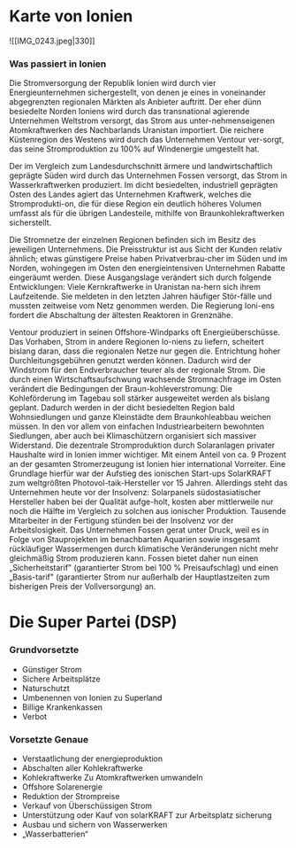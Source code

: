 # Karte von Ionien
![[IMG_0243.jpeg|330]]
### Was passiert in Ionien
Die Stromversorgung der Republik Ionien wird durch vier Energieunternehmen sichergestellt, von denen je eines in voneinander abgegrenzten regionalen Märkten als Anbieter auftritt. Der eher dünn besiedelte Norden Ioniens wird durch das transnational agierende Unternehmen Weltstrom versorgt, das Strom aus unter-nehmenseigenen Atomkraftwerken des Nachbarlands Uranistan importiert. Die reichere Küstenregion des Westens wird durch das Unternehmen Ventour ver-sorgt, das seine Stromproduktion zu 100% auf Windenergie umgestellt hat.

Der im Vergleich zum Landesdurchschnitt ärmere und landwirtschaftlich geprägte Süden wird durch das Unternehmen Fossen versorgt, das Strom in Wasserkraftwerken produziert. Im dicht besiedelten, industriell geprägten Osten des Landes agiert das Unternehmen Kraftwerk, welches die Stromprodukti-on, die für diese Region ein deutlich höheres Volumen umfasst als für die übrigen Landesteile, mithilfe von Braunkohlekraftwerken sicherstellt.

Die Stromnetze der einzelnen Regionen befinden sich im Besitz des jeweiligen Unternehmens. Die Preisstruktur ist aus Sicht der Kunden relativ ähnlich; etwas günstigere Preise haben Privatverbrau-cher im Süden und im Norden, wohingegen im Osten den energieintensiven Unternehmen Rabatte eingeräumt werden.
Diese Ausgangslage verändert sich durch folgende Entwicklungen:
Viele Kernkraftwerke in Uranistan na-hern sich ihrem Laufzeitende. Sie meldeten in den letzten Jahren häufiger Stör-fälle und mussten zeitweise vom Netz genommen werden. Die Regierung Ioni-ens fordert die Abschaltung der ältesten Reaktoren in Grenznähe.

Ventour produziert in seinen Offshore-Windparks oft Energieüberschüsse. Das Vorhaben, Strom in andere Regionen lo-niens zu liefern, scheitert bislang daran, dass die regionalen Netze nur gegen die. Entrichtung hoher Durchleitungsgebühren genutzt werden können. Dadurch wird der Windstrom für den Endverbraucher teurer als der regionale Strom.
Die durch einen Wirtschaftsaufschwung wachsende Stromnachfrage im Osten verändert die Bedingungen der Braun-kohleverstromung: Die Kohleförderung im Tagebau soll stärker ausgeweitet werden als bislang geplant. Dadurch werden in der dicht besiedelten Region bald Wohnsiedlungen und ganze Kleinstädte dem Braunkohleabbau weichen müssen.
In den vor allem von einfachen Industriearbeitern bewohnten Siedlungen, aber auch bei Klimaschützern organisiert sich massiver Widerstand.
Die dezentrale Stromproduktion durch Solaranlagen privater Haushalte wird in lonien immer wichtiger. Mit einem Anteil von ca. 9 Prozent an der gesamten Stromerzeugung ist Ionien hier international Vorreiter. Eine Grundlage hierfür war der Aufstieg des ionischen Start-ups SolarKRAFT zum weltgrößten Photovol-taik-Hersteller vor 15 Jahren. Allerdings steht das Unternehmen heute vor der Insolvenz: Solarpanels südostasiatischer Hersteller haben bei der Qualität aufge-holt, kosten aber mittlerweile nur noch die Hälfte im Vergleich zu solchen aus ionischer Produktion. Tausende Mitarbeiter in der Fertigung stünden bei der Insolvenz vor der Arbeitslosigkeit.
Das Unternehmen Fossen gerat unter Druck, weil es in Folge von Stauprojekten im benachbarten Aquarien sowie insgesamt rückläufiger Wassermengen durch klimatische Veränderungen nicht mehr gleichmäßig Strom produzieren kann. Fossen bietet daher nun einen „Sicherheitstarif" (garantierter Strom bei 100 % Preisaufschlag) und einen „Basis-tarif" (garantierter Strom nur außerhalb der Hauptlastzeiten zum bisherigen Preis der Vollversorgung) an.

# Die Super Partei (DSP)
### Grundvorsetzte
- Günstiger Strom
- Sichere Arbeitsplätze
- Naturschutzt
- Umbenennen von Ionien zu Superland
- Billige Krankenkassen
- Verbot 
### Vorsetzte Genaue
- Verstaatlichung der energieproduktion
- Abschalten aller Kohlekraftwerke
- Kohlekraftwerke Zu Atomkraftwerken umwandeln
- Offshore Solarenergie
- Reduktion der Strompreise
- Verkauf von Überschüssigen Strom
- Unterstützung oder Kauf von solarKRAFT zur Arbeitsplatz sicherung
- Ausbau und sichern von Wasserwerken
- „Wasserbatterien“